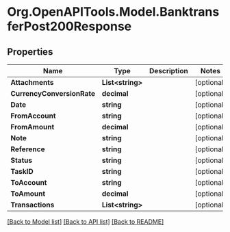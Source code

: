 # Org.OpenAPITools.Model.BanktransferPost200Response

## Properties

Name | Type | Description | Notes
------------ | ------------- | ------------- | -------------
**Attachments** | **List&lt;string&gt;** |  | [optional] 
**CurrencyConversionRate** | **decimal** |  | [optional] 
**Date** | **string** |  | [optional] 
**FromAccount** | **string** |  | [optional] 
**FromAmount** | **decimal** |  | [optional] 
**Note** | **string** |  | [optional] 
**Reference** | **string** |  | [optional] 
**Status** | **string** |  | [optional] 
**TaskID** | **string** |  | [optional] 
**ToAccount** | **string** |  | [optional] 
**ToAmount** | **decimal** |  | [optional] 
**Transactions** | **List&lt;string&gt;** |  | [optional] 

[[Back to Model list]](../README.md#documentation-for-models) [[Back to API list]](../README.md#documentation-for-api-endpoints) [[Back to README]](../README.md)

